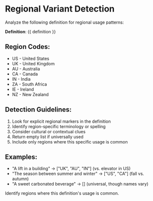 # Regional Variant Detection

Analyze the following definition for regional usage patterns:

**Definition**: {{ definition }}

## Region Codes:
- US - United States
- UK - United Kingdom  
- AU - Australia
- CA - Canada
- IN - India
- ZA - South Africa
- IE - Ireland
- NZ - New Zealand

## Detection Guidelines:
1. Look for explicit regional markers in the definition
2. Identify region-specific terminology or spelling
3. Consider cultural or contextual clues
4. Return empty list if universally used
5. Include only regions where this specific usage is common

## Examples:
- "A lift in a building" → ["UK", "AU", "IN"] (vs. elevator in US)
- "The season between summer and winter" → ["US", "CA"] (fall vs. autumn)
- "A sweet carbonated beverage" → [] (universal, though names vary)

Identify regions where this definition's usage is common.